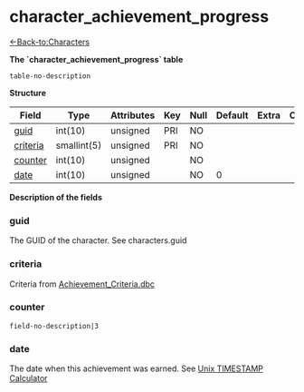 # character\_achievement\_progress

[<-Back-to:Characters](database-characters.md)

**The \`character\_achievement\_progress\` table**

`table-no-description`

**Structure**

| Field         | Type        | Attributes | Key | Null | Default | Extra | Comment |
|---------------|-------------|------------|-----|------|---------|-------|---------|
| [guid][1]     | int(10)     | unsigned   | PRI | NO   |         |       |         |
| [criteria][2] | smallint(5) | unsigned   | PRI | NO   |         |       |         |
| [counter][3]  | int(10)     | unsigned   |     | NO   |         |       |         |
| [date][4]     | int(10)     | unsigned   |     | NO   | 0       |       |         |

[1]: #guid
[2]: #criteria
[3]: #counter
[4]: #date

**Description of the fields**

### guid

The GUID of the character. See characters.guid

### criteria

Criteria from [Achievement\_Criteria.dbc](Achievement_Criteria)

### counter

`field-no-description|3`

### date

The date when this achievement was earned. See [Unix TIMESTAMP Calculator](http://www.unixTIMESTAMP.com/index.php)
